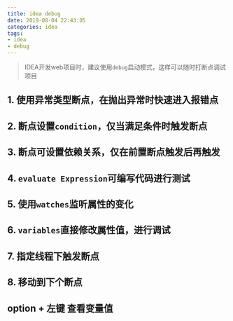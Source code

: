 ```yaml
---
title: idea debug
date: 2019-08-04 22:43:05
categories: idea
tags:
- idea 
- debug
---
```


>IDEA开发web项目时，建议使用`debug`启动模式，这样可以随时打断点调试项目

## 1. 使用异常类型断点，在抛出异常时快速进入报错点

## 2. 断点设置`condition`，仅当满足条件时触发断点

## 3. 断点可设置依赖关系，仅在前置断点触发后再触发

## 4. `evaluate Expression`可编写代码进行测试

## 5. 使用`watches`监听属性的变化

## 6. `variables`直接修改属性值，进行调试

## 7. 指定线程下触发断点

## 8. 移动到下个断点

## option + 左键 查看变量值
